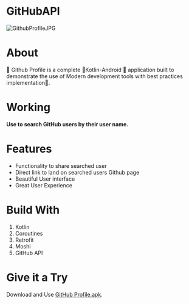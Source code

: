 
# GitHubAPI

![GithubProfileJPG](https://user-images.githubusercontent.com/52439127/111970805-b0b89300-8b21-11eb-9a75-ce536e324d7a.jpg)

# About
📒 Github Profile is a complete 💎Kotlin-Android 📱 application built to demonstrate the use of Modern development tools with best practices implementation🦸.

# Working
**Use to search GitHub users by their user name.**

# Features 
- Functionality to share searched user
- Direct link to land on searched users Github page
- Beautiful User interface
- Great User Experience

# Build With
1. Kotlin
2. Coroutines
3. Retrofit
4. Moshi
5. GitHub API

# Give it a Try
Download and Use [GitHub Profile.apk](https://github.com/Abhijeet1710/GitHubAPI/releases).
